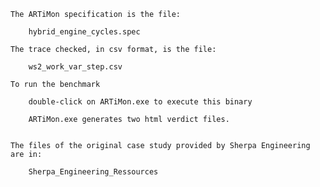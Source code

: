 
	The ARTiMon specification is the file:
	
		hybrid_engine_cycles.spec
		
	The trace checked, in csv format, is the file:
	
		ws2_work_var_step.csv
	
	To run the benchmark
	
		double-click on ARTiMon.exe to execute this binary
		
		ARTiMon.exe generates two html verdict files.


	The files of the original case study provided by Sherpa Engineering are in:

		Sherpa_Engineering_Ressources